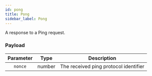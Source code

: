 ```yaml
---
id: pong
title: Pong
sidebar_label: Pong
---
```


<!----------------------------------------------------------------------------->
<!-------------------- THIS MARKDOWN FILE IS AUTOGENERATED -------------------->
<!----------------------------------------------------------------------------->

A response to a Ping request.

### Payload

| Parameter | Type   |              Description              |
|:---------:|--------|:-------------------------------------:|
| `nonce`   | number | The received ping protocol identifier |

